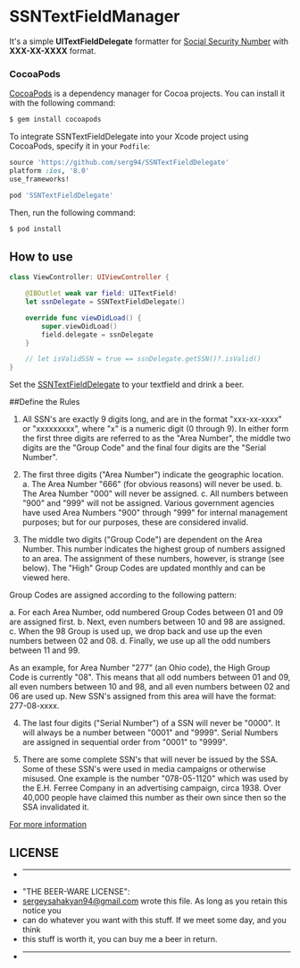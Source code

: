 # SSNTextFieldManager

It's a simple **UITextFieldDelegate** formatter for [Social Security Number](http://www.ssa.gov/ssnumber/) with  **XXX-XX-XXXX** format.

### CocoaPods

[CocoaPods](http://cocoapods.org) is a dependency manager for Cocoa projects. You can install it with the following command:

```bash
$ gem install cocoapods
```

To integrate SSNTextFieldDelegate into your Xcode project using CocoaPods, specify it in your `Podfile`:

```ruby
source 'https://github.com/serg94/SSNTextFieldDelegate'
platform :ios, '8.0'
use_frameworks!

pod 'SSNTextFieldDelegate'
```

Then, run the following command:

```bash
$ pod install
```

## How to use

```swift
class ViewController: UIViewController {

	@IBOutlet weak var field: UITextField!
	let ssnDelegate = SSNTextFieldDelegate()

	override func viewDidLoad() {
		super.viewDidLoad()
		field.delegate = ssnDelegate
	}

	// let isValidSSN = true == ssnDelegate.getSSN()?.isValid()
}
```

Set the [SSNTextFieldDelegate]() to your textfield and drink a beer.

##Define the Rules

1. All SSN's are exactly 9 digits long, and are in the format "xxx-xx-xxxx" or "xxxxxxxxx", where "x" is a numeric digit (0 through 9). In either form the first three digits are referred to as the "Area Number", the middle two digits are the "Group Code" and the final four digits are the "Serial Number".

2. The first three digits ("Area Number") indicate the geographic location.
a. The Area Number "666" (for obvious reasons) will never be used.
b. The Area Number "000" will never be assigned.
c. All numbers between "900" and "999" will not be assigned. Various government agencies have used Area Numbers "900" through "999" for internal management purposes; but for our purposes, these are considered invalid.

3. The middle two digits ("Group Code") are dependent on the Area Number. This number indicates the highest group of numbers assigned to an area. The assignment of these numbers, however, is strange (see below). The "High" Group Codes are updated monthly and can be viewed here.

Group Codes are assigned according to the following pattern:

a. For each Area Number, odd numbered Group Codes between 01 and 09 are assigned first.
b. Next, even numbers between 10 and 98 are assigned.
c. When the 98 Group is used up, we drop back and use up the even numbers between 02 and 08.
d. Finally, we use up all the odd numbers between 11 and 99.

As an example, for Area Number "277" (an Ohio code), the High Group Code is currently "08". This means that all odd numbers between 01 and 09, all even numbers between 10 and 98, and all even numbers between 02 and 06 are used up. New SSN's assigned from this area will have the format: 277-08-xxxx.

4. The last four digits ("Serial Number") of a SSN will never be "0000". It will always be a number between "0001" and "9999". Serial Numbers are assigned in sequential order from "0001" to "9999".

5. There are some complete SSN's that will never be issued by the SSA. Some of these SSN's were used in media campaigns or otherwise misused. One example is the number "078-05-1120" which was used by the E.H. Ferree Company in an advertising campaign, circa 1938. Over 40,000 people have claimed this number as their own since then so the SSA invalidated it.

[For more information](http://www.codeproject.com/KB/validation/ssnvalidator.aspx?msg=1542941)

## LICENSE

* ------------------------------------------------------------------------------------
* "THE BEER-WARE LICENSE":
* <sergeysahakyan94@gmail.com> wrote this file.  As long as you retain this notice you
* can do whatever you want with this stuff. If we meet some day, and you think
* this stuff is worth it, you can buy me a beer in return.
* ------------------------------------------------------------------------------------
